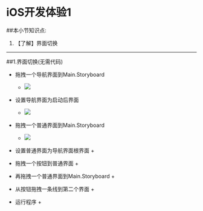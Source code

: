 # iOS开发体验1
##本小节知识点:
1. 【了解】界面切换

---
##1.界面切换(无需代码)
- 拖拽一个导航界面到Main.Storyboard
    + ![](http://7xj0kx.com1.z0.glb.clouddn.com/Snip20150511_158.png)

- 设置导航界面为启动后界面
    + ![](http://7xj0kx.com1.z0.glb.clouddn.com/Snip20150511_163.png)

- 拖拽一个普通界面到Main.Storyboard
    + ![](http://7xj0kx.com1.z0.glb.clouddn.com/Snip20150511_160.png)

- 设置普通界面为导航界面根界面
    +

- 拖拽一个按钮到普通界面
    +

- 再拖拽一个普通界面到Main.Storyboard
    +

- 从按钮拖拽一条线到第二个界面
    +

- 运行程序
    +
